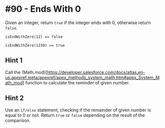 # #90 - Ends With 0

Given an integer, return <code>true</code> if the integer ends with 0, otherwise return <code>false</code>.

<code>isEndWithZero(12) == false</code>

<code>isEndWithZero(1230) == true</code>

## Hint 1

Call the (Math.mod)[https://developer.salesforce.com/docs/atlas.en-us.apexref.meta/apexref/apex_methods_system_math.htm#apex_System_Math_mod] function to calculate the reminder of given number.

## Hint 2
Use an <code>if/else</code> statement, checking if the remainder of given number is equal to 0 or not. Return <code>true</code> or <code>false</code> depending on the result of the comparison.